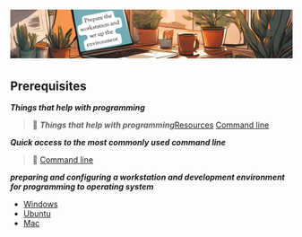 # ![install - 2025](./Assets/images/home-heders.png)

## Prerequisites

***Things that help with programming***

>📌 ***Things that help with programming***[Resources](../Getting-Started/Assets/things/Resources.md) [Command line](./Most-used-command-line)


***Quick access to the most commonly used command line***

>📌 [Command line](./Most-used-command-line)

***preparing and configuring a workstation and development environment for programming to operating system***

- [Windows](./Windows)
- [Ubuntu](./Ubuntu)
- [Mac](./Mac)
